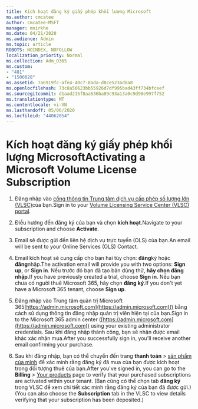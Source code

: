 ```yaml
---
title: Kích hoạt đăng ký giấy phép khối lượng Microsoft
ms.author: cmcatee
author: cmcatee-MSFT
manager: mnirkhe
ms.date: 04/21/2020
ms.audience: Admin
ms.topic: article
ROBOTS: NOINDEX, NOFOLLOW
localization_priority: Normal
ms.collection: Adm_O365
ms.custom:
- "481"
- "1500028"
ms.assetid: 7a6919fc-afe4-40c7-8ada-d8ce523ad8a8
ms.openlocfilehash: 73c8a56623bb55926d7df995bad43ff734bfceef
ms.sourcegitcommit: d1aad215f8aa636ba89c93a13a0c9d90e997f752
ms.translationtype: MT
ms.contentlocale: vi-VN
ms.lasthandoff: 05/06/2020
ms.locfileid: "44062054"
---
```

# <a name="activating-a-microsoft-volume-license-subscription"></a><span data-ttu-id="d0921-102">Kích hoạt đăng ký giấy phép khối lượng Microsoft</span><span class="sxs-lookup"><span data-stu-id="d0921-102">Activating a Microsoft Volume License Subscription</span></span>

1. <span data-ttu-id="d0921-103">Đăng nhập vào [cổng thông tin Trung tâm dịch vụ cấp phép số lượng lớn (VLSC)](https://go.microsoft.com/fwlink/p/?LinkId=329762)của bạn.</span><span class="sxs-lookup"><span data-stu-id="d0921-103">Sign in to your [Volume Licensing Service Center (VLSC) portal](https://go.microsoft.com/fwlink/p/?LinkId=329762).</span></span>

2. <span data-ttu-id="d0921-104">Điều hướng đến đăng ký của bạn và chọn **kích hoạt**.</span><span class="sxs-lookup"><span data-stu-id="d0921-104">Navigate to your subscription and choose **Activate**.</span></span>

3. <span data-ttu-id="d0921-105">Email sẽ được gửi đến liên hệ dịch vụ trực tuyến (OLS) của bạn.</span><span class="sxs-lookup"><span data-stu-id="d0921-105">An email will be sent to your Online Services (OLS) Contact.</span></span>

4. <span data-ttu-id="d0921-106">Email kích hoạt sẽ cung cấp cho bạn hai tùy chọn: **đăng**ký hoặc **đăng**nhập.</span><span class="sxs-lookup"><span data-stu-id="d0921-106">The activation email will provide you with two options: **Sign up**, or **Sign in**.</span></span> <span data-ttu-id="d0921-107">Nếu trước đó bạn đã tạo bản dùng thử, **hãy chọn đăng nhập**.</span><span class="sxs-lookup"><span data-stu-id="d0921-107">If you have previously created a trial, choose **Sign in**.</span></span> <span data-ttu-id="d0921-108">Nếu bạn chưa có người thuê Microsoft 365, hãy chọn **đăng ký**.</span><span class="sxs-lookup"><span data-stu-id="d0921-108">If you don't yet have a Microsoft 365 tenant, choose **Sign up**.</span></span>

5. <span data-ttu-id="d0921-109">Đăng nhập vào Trung tâm quản trị Microsoft 365[https://admin.microsoft.com](https://admin.microsoft.com)() bằng cách sử dụng thông tin đăng nhập quản trị viên hiện tại của bạn.</span><span class="sxs-lookup"><span data-stu-id="d0921-109">Sign in to the Microsoft 365 admin center ([https://admin.microsoft.com](https://admin.microsoft.com)) using your existing administrator credentials.</span></span> <span data-ttu-id="d0921-110">Sau khi đăng nhập thành công, bạn sẽ nhận được email khác xác nhận mua.</span><span class="sxs-lookup"><span data-stu-id="d0921-110">After you successfully sign in, you'll receive another email confirming your purchase.</span></span>

6. <span data-ttu-id="d0921-111">Sau khi đăng nhập, bạn có thể chuyển đến trang **thanh toán** \> [sản phẩm của mình](https://go.microsoft.com/fwlink/p/?linkid=842054) để xác minh rằng đăng ký đã mua của bạn được kích hoạt trong đối tượng thuê của bạn.</span><span class="sxs-lookup"><span data-stu-id="d0921-111">After you've signed in, you can go to the **Billing** \> [Your products](https://go.microsoft.com/fwlink/p/?linkid=842054) page to verify that your purchased subscriptions are activated within your tenant.</span></span> <span data-ttu-id="d0921-112">(Bạn cũng có thể chọn tab **đăng ký** trong VLSC để xem chi tiết xác minh rằng đăng ký của bạn đã được gửi.)</span><span class="sxs-lookup"><span data-stu-id="d0921-112">(You can also choose the **Subscription** tab in the VLSC to view details verifying that your subscription has been deposited.)</span></span>
